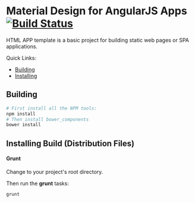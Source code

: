 # Material Design for AngularJS Apps [![Build Status](https://travis-ci.org/angular/material.svg)](https://travis-ci.org/angular/material)

HTML APP template is a basic project for building static web pages or SPA applications.

Quick Links:

*  [Building](#building)
*  [Installing](#installing)


## <a name="building"></a> Building

```bash
# First install all the NPM tools:
npm install
# Then install bower_components
bower install
```

## <a name="installing"></a> Installing Build (Distribution Files)

#### Grunt

Change to your project's root directory.


Then run the **grunt** tasks:

```bash
grunt
```